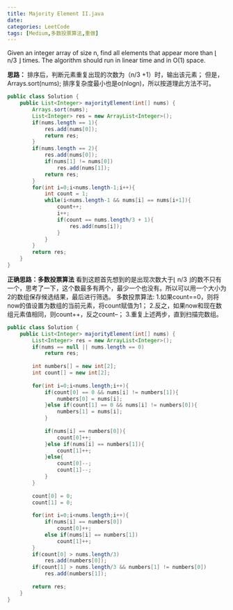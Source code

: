 ```yaml
---
title: Majority Element II.java
date: 
categories: LeetCode
tags: [Medium,多数投票算法,重做]
---
```

Given an integer array of size n, find all elements that appear more than ⌊ n/3 ⌋ times. The algorithm should run in linear time and in O(1) space.
<!-- more -->
**思路：**
排序后，判断元素重复出现的次数为（n/3 +1）时，输出该元素；
但是，Arrays.sort(nums); 排序复杂度最小也是o(nlogn)，所以按道理此方法不可。
``` java
public class Solution {
    public List<Integer> majorityElement(int[] nums) {
		Arrays.sort(nums);
		List<Integer> res = new ArrayList<Integer>();
		if(nums.length == 1){
			res.add(nums[0]);
			return res;
		}
		if(nums.length == 2){
			res.add(nums[0]);
			if(nums[1] != nums[0])
				res.add(nums[1]);
			return res;
		}
		for(int i=0;i<nums.length-1;i++){
			int count = 1;
			while(i<nums.length-1 && nums[i] == nums[i+1]){
				count++;
				i++;
				if(count == nums.length/3 + 1){
					res.add(nums[i]);
				}
			}
		}
		return res;
    }
}
```
**正确思路：多数投票算法**
看到这题首先想到的是出现次数大于⌊ n/3 ⌋的数不只有一个，思考了一下，这个数最多有两个，最少一个也没有。所以可以用一个大小为2的数组保存候选结果，最后进行筛选。
多数投票算法:
1.如果count==0，则将now的值设置为数组的当前元素，将count赋值为1；
2.反之，如果now和现在数组元素值相同，则count++，反之count–；
3.重复上述两步，直到扫描完数组。
``` java
public class Solution {
    public List<Integer> majorityElement(int[] nums) {
		List<Integer> res = new ArrayList<Integer>();
		if(nums == null || nums.length == 0)
            return res;
		
		int numbers[] = new int[2];
		int count[] = new int[2];
		
		for(int i=0;i<nums.length;i++){
			if(count[0] == 0 && nums[i] != numbers[1]){
				numbers[0] = nums[i];
			}else if(count[1] == 0 && nums[i] != numbers[0]){
				numbers[1] = nums[i];
			}
			
			if(nums[i] == numbers[0]){
				count[0]++;
			}else if(nums[i] == numbers[1]){
				count[1]++;
			}else{
				count[0]--;
				count[1]--;
			}
		}
		
		count[0] = 0;
		count[1] = 0;
		
		for(int i=0;i<nums.length;i++){
			if(nums[i] == numbers[0])
				count[0]++;
			else if(nums[i] == numbers[1])
				count[1]++;
		}
		if(count[0] > nums.length/3)
			res.add(numbers[0]);
		if(count[1] > nums.length/3 && numbers[1] != numbers[0])
			res.add(numbers[1]);
		
		return res;
    }
}
```
